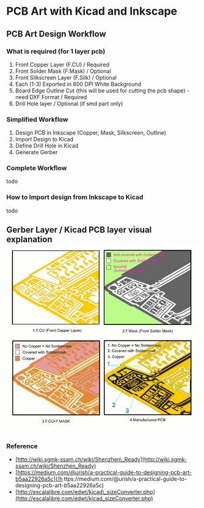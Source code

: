 # PCB Art with Kicad and Inkscape

## PCB Art Design Workflow

### What is required \(for 1 layer pcb\)

1. Front Copper Layer \(F.CU\) / Required
2. Front Solder Mask \(F.Mask\) / Optional
3. Front Silkscreen Layer \(F.Silk\) / Optional
4. Each \(1-3\) Exported in 600 DPI White Background
5. Board Edge Outline Cut \(this will be used for cutting the pcb shape\) - need DXF Format / Required
6. Drill Hole layer / Optional \(if smd part only\)

### Simplified Workflow

1. Design PCB in Inkscape \(Copper, Mask, Silkscreen, Outline\)
2. Import Design to Kicad
3. Define Drill Hole in Kicad
4. Generate Gerber

### Complete Workflow

todo

### How to Import design from Inkscape to Kicad

todo

## Gerber Layer / Kicad PCB layer visual explanation![](/assets/Kicad_soldermask_copper.png)

### Reference

* [http://wiki.sgmk-ssam.ch/wiki/Shenzhen\_Ready](http://wiki.sgmk-ssam.ch/wiki/Shenzhen_Ready)
* [https://medium.com/@urish/a-practical-guide-to-designing-pcb-art-b5aa22926a5c](/h ttps://medium.com/@urish/a-practical-guide-to-designing-pcb-art-b5aa22926a5c)
* [http://escalalibre.com/edwt/kicad\_sizeConverter.php](http://escalalibre.com/edwt/kicad_sizeConverter.php)



